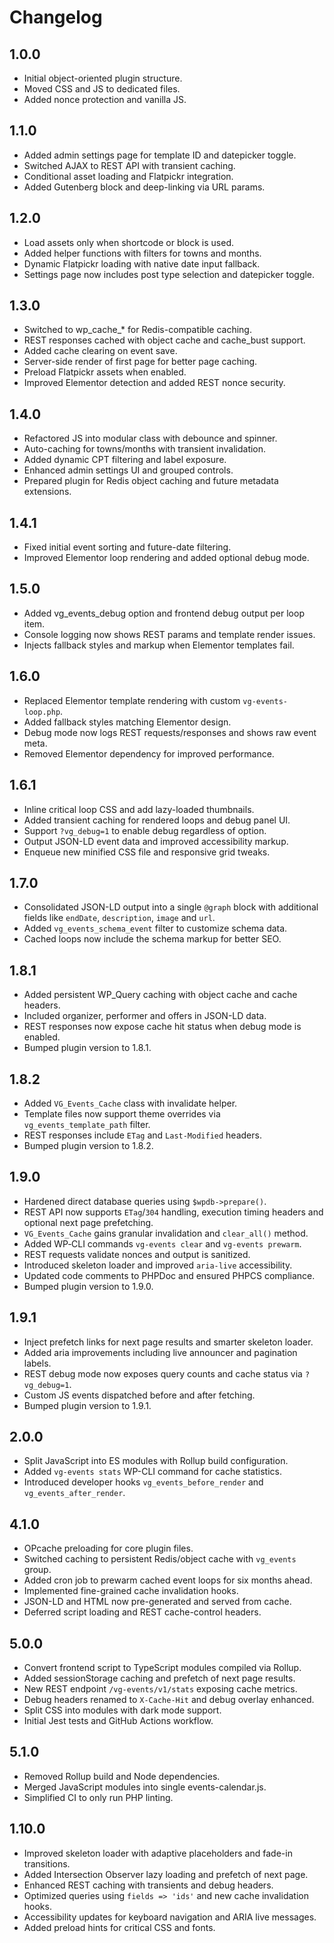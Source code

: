 # Changelog

## 1.0.0
- Initial object-oriented plugin structure.
- Moved CSS and JS to dedicated files.
- Added nonce protection and vanilla JS.

## 1.1.0
- Added admin settings page for template ID and datepicker toggle.
- Switched AJAX to REST API with transient caching.
- Conditional asset loading and Flatpickr integration.
- Added Gutenberg block and deep-linking via URL params.

## 1.2.0
- Load assets only when shortcode or block is used.
- Added helper functions with filters for towns and months.
- Dynamic Flatpickr loading with native date input fallback.
- Settings page now includes post type selection and datepicker toggle.

## 1.3.0
- Switched to wp_cache_* for Redis-compatible caching.
- REST responses cached with object cache and cache_bust support.
- Added cache clearing on event save.
- Server-side render of first page for better page caching.
- Preload Flatpickr assets when enabled.
- Improved Elementor detection and added REST nonce security.

## 1.4.0
- Refactored JS into modular class with debounce and spinner.
- Auto-caching for towns/months with transient invalidation.
- Added dynamic CPT filtering and label exposure.
- Enhanced admin settings UI and grouped controls.
- Prepared plugin for Redis object caching and future metadata extensions.

## 1.4.1
- Fixed initial event sorting and future-date filtering.
- Improved Elementor loop rendering and added optional debug mode.

## 1.5.0
- Added vg_events_debug option and frontend debug output per loop item.
- Console logging now shows REST params and template render issues.
- Injects fallback styles and markup when Elementor templates fail.

## 1.6.0
- Replaced Elementor template rendering with custom `vg-events-loop.php`.
- Added fallback styles matching Elementor design.
- Debug mode now logs REST requests/responses and shows raw event meta.
- Removed Elementor dependency for improved performance.

## 1.6.1
- Inline critical loop CSS and add lazy-loaded thumbnails.
- Added transient caching for rendered loops and debug panel UI.
- Support `?vg_debug=1` to enable debug regardless of option.
- Output JSON-LD event data and improved accessibility markup.
- Enqueue new minified CSS file and responsive grid tweaks.

## 1.7.0
- Consolidated JSON-LD output into a single `@graph` block with additional
  fields like `endDate`, `description`, `image` and `url`.
- Added `vg_events_schema_event` filter to customize schema data.
- Cached loops now include the schema markup for better SEO.

## 1.8.1
- Added persistent WP_Query caching with object cache and cache headers.
- Included organizer, performer and offers in JSON-LD data.
- REST responses now expose cache hit status when debug mode is enabled.
- Bumped plugin version to 1.8.1.

## 1.8.2
- Added `VG_Events_Cache` class with invalidate helper.
- Template files now support theme overrides via `vg_events_template_path` filter.
- REST responses include `ETag` and `Last-Modified` headers.
- Bumped plugin version to 1.8.2.

## 1.9.0
- Hardened direct database queries using `$wpdb->prepare()`.
- REST API now supports `ETag`/`304` handling, execution timing headers and optional next page prefetching.
- `VG_Events_Cache` gains granular invalidation and `clear_all()` method.
- Added WP‑CLI commands `vg-events clear` and `vg-events prewarm`.
- REST requests validate nonces and output is sanitized.
- Introduced skeleton loader and improved `aria-live` accessibility.
- Updated code comments to PHPDoc and ensured PHPCS compliance.
- Bumped plugin version to 1.9.0.

## 1.9.1
- Inject prefetch links for next page results and smarter skeleton loader.
- Added aria improvements including live announcer and pagination labels.
- REST debug mode now exposes query counts and cache status via `?vg_debug=1`.
- Custom JS events dispatched before and after fetching.
- Bumped plugin version to 1.9.1.

## 2.0.0
- Split JavaScript into ES modules with Rollup build configuration.
- Added `vg-events stats` WP-CLI command for cache statistics.
- Introduced developer hooks `vg_events_before_render` and `vg_events_after_render`.

## 4.1.0
- OPcache preloading for core plugin files.
- Switched caching to persistent Redis/object cache with `vg_events` group.
- Added cron job to prewarm cached event loops for six months ahead.
- Implemented fine-grained cache invalidation hooks.
- JSON-LD and HTML now pre-generated and served from cache.
- Deferred script loading and REST cache-control headers.

## 5.0.0
- Convert frontend script to TypeScript modules compiled via Rollup.
- Added sessionStorage caching and prefetch of next page results.
- New REST endpoint `/vg-events/v1/stats` exposing cache metrics.
- Debug headers renamed to `X-Cache-Hit` and debug overlay enhanced.
- Split CSS into modules with dark mode support.
- Initial Jest tests and GitHub Actions workflow.
## 5.1.0
- Removed Rollup build and Node dependencies.
- Merged JavaScript modules into single events-calendar.js.
- Simplified CI to only run PHP linting.

## 1.10.0
- Improved skeleton loader with adaptive placeholders and fade-in transitions.
- Added Intersection Observer lazy loading and prefetch of next page.
- Enhanced REST caching with transients and debug headers.
- Optimized queries using `fields => 'ids'` and new cache invalidation hooks.
- Accessibility updates for keyboard navigation and ARIA live messages.
- Added preload hints for critical CSS and fonts.
